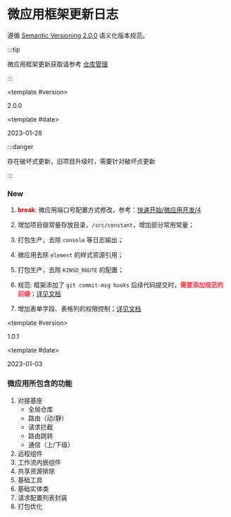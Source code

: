 # 微应用框架更新日志

遵循 [Semantic Versioning 2.0.0](https://semver.org/lang/zh-CN/) 语义化版本规范。

:::tip

微应用框架更新获取请参考 [仓库管理](../storeMage.md)

:::

<!-- ================== 2.0.0 ================================================= -->

<update-log-block>

<template #version>

2.0.0

</template>

<template #date>

2023-01-28

</template>

:::danger

存在破坏式更新，旧项目升级时，需要针对破坏点更新

:::

<h3>New</h3>

1. <strong style="color:#cc0000;">break</strong>: 微应用端口号配置方式修改，参考：[快速开始/微应用开发/4](/micro/quickStart2.md#微应用开发)

2. 增加项目级常量存放目录，`/src/constant`，增加部分常用常量；
3. 打包生产，去除 `console` 等日志输出；
4. 微应用去除 `element` 的样式资源引用；
5. 打包生产，去除 `KINSO_ROUTE` 的配置；
6. 规范: 框架添加了 `git commit-msg hooks` 后续代码提交时，<strong style="color: #ff3040; " >需要添加规范的前缀</strong>；[详见文档](/micro/commitMsg.md)
7. 增加表单字段、表格列的权限控制；[详见文档](/micro/moduleDetail/pageContentAuths.md)

</update-log-block>

<!-- ================== 1.0.1 ================================================= -->

<update-log-block>

<template #version>

1.0.1

</template>

<template #date>

2023-01-03

</template>

<h3>微应用所包含的功能</h3>

1. 对接基座
    - 全局仓库
    - 路由（动/静）
    - 请求拦截
    - 路由跳转
    - 通信（上/下级）
2. 远程组件
3. 工作流内嵌组件
4. 共享资源排除
5. 基础工具
6. 基础实体类
7. 请求配置列表封装
8. 打包优化

</update-log-block>
